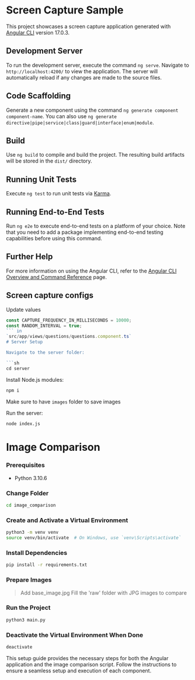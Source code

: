 # Screen Capture Sample

This project showcases a screen capture application generated with [Angular CLI](https://github.com/angular/angular-cli) version 17.0.3.

## Development Server

To run the development server, execute the command `ng serve`. Navigate to `http://localhost:4200/` to view the application. The server will automatically reload if any changes are made to the source files.

## Code Scaffolding

Generate a new component using the command `ng generate component component-name`. You can also use `ng generate directive|pipe|service|class|guard|interface|enum|module`.

## Build

Use `ng build` to compile and build the project. The resulting build artifacts will be stored in the `dist/` directory.

## Running Unit Tests

Execute `ng test` to run unit tests via [Karma](https://karma-runner.github.io).

## Running End-to-End Tests

Run `ng e2e` to execute end-to-end tests on a platform of your choice. Note that you need to add a package implementing end-to-end testing capabilities before using this command.

## Further Help

For more information on using the Angular CLI, refer to the [Angular CLI Overview and Command Reference](https://angular.io/cli) page.
## Screen capture configs
Update values 
```ts
const CAPTURE_FREQUENCY_IN_MILLISECONDS = 10000;
const RANDOM_INTERVAL = true;
``` in 
`src/app/views/questions/questions.component.ts` 
# Server Setup

Navigate to the server folder:

```sh
cd server
```

Install Node.js modules:

```sh
npm i
```
Make sure to have `images` folder to save images

Run the server:

```sh
node index.js
```

# Image Comparison

### Prerequisites

- Python 3.10.6

### Change Folder

```sh
cd image_comparison
```

### Create and Activate a Virtual Environment

```sh
python3 -m venv venv
source venv/bin/activate  # On Windows, use `venv\Scripts\activate`
```

### Install Dependencies

```sh
pip install -r requirements.txt
```

### Prepare Images
> Add base_image.jpg
> Fill the 'raw' folder with JPG images to compare

### Run the Project

```sh
python3 main.py
```

### Deactivate the Virtual Environment When Done

```sh
deactivate
```

This setup guide provides the necessary steps for both the Angular application and the image comparison script. Follow the instructions to ensure a seamless setup and execution of each component.
